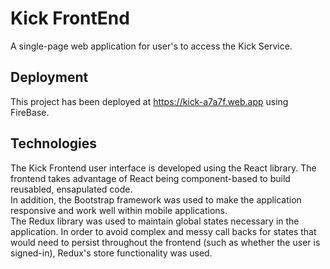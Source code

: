 # Kick FrontEnd

A single-page web application for user's to access the Kick Service.

## Deployment

This project has been deployed at https://kick-a7a7f.web.app using FireBase.

## Technologies

The Kick Frontend user interface is developed using the React library. The frontend takes advantage of React being component-based to build reusabled, ensapulated code.  
In addition, the Bootstrap framework was used to make the application responsive and work well within mobile applications.  
The Redux library was used to maintain global states necessary in the application. In order to avoid complex and messy call backs for states that would need to persist throughout the frontend (such as whether the user is signed-in), Redux's store functionality was used.
